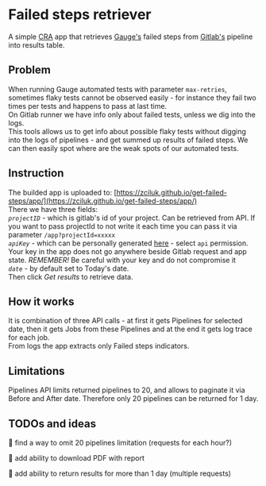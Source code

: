 # Failed steps retriever

A simple [CRA](https://github.com/facebook/create-react-appapp) app that retrieves [Gauge's](https://gauge.org/) failed steps from [Gitlab's](https://gitlab.com/) pipeline into results table.

## Problem

When running Gauge automated tests with parameter `max-retries`, sometimes flaky tests cannot be observed easily - for instance they fail two times per tests and happens to pass at last time.<br />
On Gitlab runner we have info only about failed tests, unless we dig into the logs.<br />
This tools allows us to get info about possible flaky tests without digging into the logs of pipelines - and get summed up results of failed steps. We can then easily spot where are the weak spots of our automated tests.

## Instruction

The builded app is uploaded to: [https://zciluk.github.io/get-failed-steps/app/](https://zciluk.github.io/get-failed-steps/app/) <br />
There we have three fields: <br />
_`projectID`_ - which is gitlab's id of your project. Can be retrieved from API. If you want to pass projectId to not write it each time you can pass it via parameter `/app?projectId=xxxxx`<br />
_`apiKey`_ - which can be personally generated [here](https://gitlab.com/profile/personal_access_tokens) - select `api` permission. Your key in the app does not go anywhere beside Gitlab request and app state. _REMEMBER!_ Be careful with your key and do not compromise it<br />
_`date`_ - by default set to Today's date. <br />
Then click _Get results_ to retrieve data.

## How it works

It is combination of three API calls - at first it gets Pipelines for selected date, then it gets Jobs from these Pipelines and at the end it gets log trace for each job. <br />
From logs the app extracts only Failed steps indicators.

## Limitations

Pipelines API limits returned pipelines to 20, and allows to paginate it via Before and After date. Therefore only 20 pipelines can be returned for 1 day.

## TODOs and ideas

🚀 find a way to omit 20 pipelines limitation (requests for each hour?)

🚀 add ability to download PDF with report

🚀 add ability to return results for more than 1 day (multiple requests)
